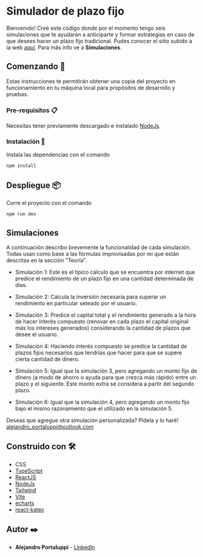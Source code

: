 # Simulador de plazo fijo

Bienvenido! Creé este código donde por el momento tengo seis simulaciones que te ayudarán a anticiparte y formar estrategias en caso de que desees hacer un plazo fijo tradicional. Pudes conocer el sitio subido a la web [aquí](https://simuladorplazofijo.netlify.app/). Para más info ve a **Simulaciones**.

## Comenzando 🚀

Estas instrucciones te permitirán obtener una copia del proyecto en funcionamiento en tu máquina local para propósitos de desarrollo y pruebas.

### Pre-requisitos 📋

Necesitas tener previamente descargado e instalado [NodeJs](https://nodejs.org/).

### Instalación 🔧

Instala las dependencias con el comando

```
npm install
```

## Despliegue 📦

Corre el proyecto con el comando

```
npm run dev
```

## Simulaciones

A continuación describo brevemente la funcionalidad de cada simulación. Todas usan como base a las fórmulas improvisadas por mí que están descritas en la sección "Teoría".

* Simulación 1: Este es el típico cálculo que se encuentra por internet que predice el rendimiento de un plazo fijo en una cantidad determinada de días.

* Simulación 2: Calcula la inversión necesaria para superar un rendimiento en particular seteado por el usuario.

* Simulación 3: Predice el capital total y el rendimiento generado a la hora de hacer interés compuesto (renovar en cada plazo el capital original más los intereses generados) considerando la cantidad de plazos que desee el usuario.

* Simulación 4: Haciendo interés compuesto se predice la cantidad de plazos fijos necesarios que tendrías que hacer para que se supere cierta cantidad de dinero.

* Simulación 5: Igual que la simulación 3, pero agregando un monto fijo de dinero (a modo de ahorro o ayuda para que crezca más rápido) entre un plazo y el siguiente. Este monto extra se considera a partir del segundo plazo.

* Simulación 6: Igual que la simulación 4, pero agregando un monto fijo bajo el mismo razonamiento que el utilizado en la simulación 5.

Deseas que agregue otra simulación personalizada? Pídela y lo haré! alejandro_portaluppi@outlook.com

## Construido con 🛠️

* CSS
* [TypeScript](typescriptlang.org)
* [ReactJS](https://reactjs.org/)
* [NodeJs](https://nodejs.org/)
* [Tailwind](https://tailwindcss.com/)
* [Vite](https://vitejs.dev/)
* [echarts](https://echarts.apache.org/)
* [react-katex](https://www.npmjs.com/package/react-katex)

## Autor ✒️

* **Alejandro Portaluppi** - [LinkedIn](https://www.linkedin.com/in/alejandro-portaluppi/)
